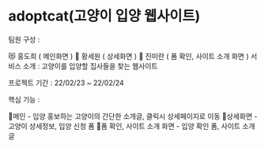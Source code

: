 # adoptcat(고양이 입양 웹사이트)

팀원 구성 :

😻 홍도희 ( 메인화면 )
🐰 황세원 ( 상세화면 )
🐶 진미란 ( 폼 확인, 사이트 소개 화면 )
서비스 소개 : 고양이를 입양할 집사들을 찾는 웹사이트

프로젝트 기간 : 22/02/23 ~ 22/02/24

핵심 기능 :

📢메인 - 입양 홍보하는 고양이의 간단한 소개글, 클릭시 상세페이지로 이동
🧾상세화면 - 고양이 상세정보, 입양 신청 폼
📝폼 확인, 사이트 소개 화면 - 입양 확인 폼, 사이트 소개글
